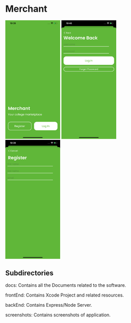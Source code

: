 # Merchant
<img src="https://github.com/garg104/Merchant/blob/master/Screenshots/Landing%20Page.png" width="172">  <img src="https://github.com/garg104/Merchant/blob/master/Screenshots/Login%20Screen.png" width="172">  <img src="https://github.com/garg104/Merchant/blob/master/Screenshots/Register%20Screen.png" width="172">  

## Subdirectories
docs: Contains all the Documents related to the software.

frontEnd: Contains Xcode Project and related resources.

backEnd: Contains Express/Node Server.

screenshots: Contains screenshots of application.
